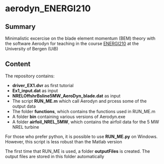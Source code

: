 # aerodyn_ENERGI210


## Summary
Minimalistic excercise on the blade element momentum (BEM) theory with the software Aerodyn for teaching in the course [ENERGI210](https://www.uib.no/en/course/ENERGI210) at the University of Bergen (UiB)

## Content

The repository contains:
  - **driver_EX1.dvr** as first tutorial
  - **Ex1_input.dat** as input
  - **NRELOffshrBsline5MW_AeroDyn_blade.dat** as input
  - The script **RUN_ME.m** which call Aerodyn and prcess some of the output data
  - The folder **functions**, which contains the functions used in RUN_ME.m
  - A folder **bin** containing various versions of Aerodyn.exe
  - A folder **airfoil_NREL_5MW**, which contains the airfoil data for the 5 MW NREL turbine
  
 For those who prefer python, it is possible to use **RUN_ME.py** on Windows. However, this script is less robust than the Matlab version
  
  The first time that RUN_ME is used, a folder **outputFiles** is created. The output files are stored in this folder automatically
 
